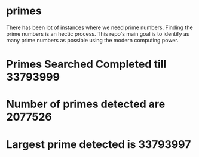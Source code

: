 # primes
There has been lot of instances where we need prime numbers. Finding the prime numbers is an hectic process. This repo's main goal is to identify as many prime numbers as possible using the modern computing power.

# Primes Searched Completed till 33793999
# Number of primes detected are 2077526
# Largest prime detected is 33793997
